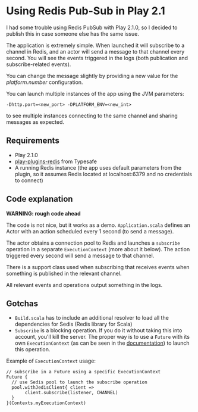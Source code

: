 Using Redis Pub-Sub in Play 2.1
=====================================

I had some trouble using Redis PubSub with Play 2.1.0, so I decided to publish this in case someone else has the same issue.

The application is extremely simple. When launched it will subscribe to a channel in Redis, and an actor will send a message to that channel every second.
You will see the events triggered in the logs (both publication and subscribe-related events).

You can change the message slightly by providing a new value for the *platform.number* configuration.

You can launch multiple instances of the app using the JVM parameters:

    -Dhttp.port=<new_port> -DPLATFORM_ENV=<new_int>

to see multiple instances connecting to the same channel and sharing messages as expected.

## Requirements
* Play 2.1.0
* [play-plugins-redis](https://github.com/typesafehub/play-plugins/tree/master/redis) from Typesafe
* A running Redis instance (the app uses default parameters from the plugin, so it assumes Redis located at localhost:6379 and no credentials to connect)

## Code explanation

**WARNING: rough code ahead**

The code is not nice, but it works as a demo. `Application.scala` defines an Actor with an action scheduled every 1 second (to send a message).

The actor obtains a connection pool to Redis and launches a `subscribe` operation in a separate `ExecutionContext` (more about it below). The action triggered every second will send a message to that channel.

There is a support class used when subscribing that receives events when something is published in the relevant channel.

All relevant events and operations output something in the logs.


## Gotchas

* `Build.scala` has to include an additional resolver to load all the dependencies for Sedis (Redis library for Scala)
* `Subscribe` is a blocking operation. If you do it without taking this into account, you'll kill the server. The proper way is to use a `Future` with its own `ExecutionContext` (as can be seen in the [documentation](http://www.playframework.com/documentation/2.1.0/ThreadPools)) to launch this operation.

Example of `ExecutionContext` usage:

    // subscribe in a Future using a specific ExecutionContext    
    Future {
      // use Sedis pool to launch the subscribe operation
      pool.withJedisClient{ client =>
           client.subscribe(listener, CHANNEL)
      }
    }(Contexts.myExecutionContext)


